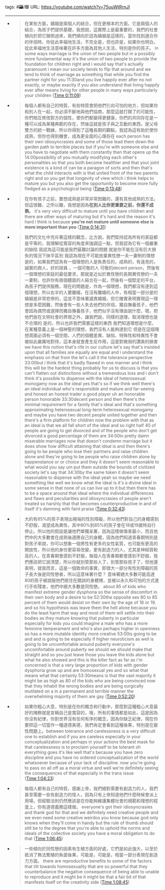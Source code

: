 tags: #🗃/🟩 
URL: https://youtube.com/watch?v=75uuWtRrnJI

---
- > 在某些方面，婚姻是兩個人的結合，但在更根本的方面，它是兩個人的結合，為孩子們提供基礎，我想說，這實際上是最重要的，我們的社會傾向於把它顛倒過來，我們傾向於認為婚姻是這樣的，當你找到適合你的伴侶時，你從此幸福地生活，不完全是，但也許是，如果你也明白，從此幸福地生活意味著在許多方面為其他人生活，特別是你的孩子。
  in some ways marriage is the union of two people but in a possibly more fundamental way it's the union of two people to provide the foundation for children right and i would say that's actually paramount i mean our society tends to flip that around and we tend to think of marriage as something that while you find the partner right for you 11:30and you live happily ever after no not exactly, or maybe exactly if you also understand that living happily ever after means living for other people in many ways particularly your children ([Time 0:11:09](https://annotate.tv/watch/62d5634450894e0009b21041?annotationId=62d564ec6bf43000092aa42d))
- > 每個人都有自己的特質，有些特質會把他們引向可怕的地方，但如果你和別人在一起，你必須不斷地與他們協商，那麼這就打開了的可能性，你們相互修改對方的個性，使你們都變得更健康，你們的共同存在是一種可以成為某種典範的存在，然後這就是孩子與之互動的東西，是父母雙方的統一戰線，所以你得到了這種長期的觀點，我認為這有助於使你成熟，但你也得到機會，成為更全面的心理存在
  each person has their own idiosyncrasies and some of those lead them down the garden path to terrible places but if you're with someone else and you have to negotiate with them constantly then that opens up the 14:00possibility of you mutually modifying each other's personalities so that you both become healthier and that your joint existence is a kind of can be a paragon of sorts and then that's what the child interacts with is that united front of the two parents right and so you get that longevity of view which i think helps to mature you but you also get the opportunity to become more fully fledged as a psychological being ([Time 0:13:48](https://annotate.tv/watch/62d5634450894e0009b21041?annotationId=62d5656a198ccb000977985a))
- > 在你有孩子之前，要想成熟是非常非常困難的，還有其他成熟的方法，但這很難，之所以難，我想是因為**在別人比你更重要之前，你還不成熟**。
  it's very very difficult to mature until you have children and there are other ways of maturing but it's hard and the reason it's hard i think is because **you're not mature until someone else is more important than you** ([Time 0:14:31](https://annotate.tv/watch/62d5634450894e0009b21041?annotationId=62d5657f198ccb000977985b))
- > 我們的文化中充斥著這樣的觀念，比方說，我們堅持認為所有的家庭都是平等的，我理解從寬容的角度來強調這一點，但我認為它有一個嚴重的缺陷 我認為這可能是我們最難討論的問題 就是你不能在沒有巨大損失的情況下抹平區別 我認為現在不可能放棄異性戀一夫一妻制的理想 是的，如果我們認為有一個理想的人是負責任的，成熟的，有遠見的，誠實的商人，好的球員 ，一個可敬的人 可敬的decent person，然後有一個理想的家庭的最低要求，那就是近似於異性戀的長期異性戀的一夫一妻制，也許你有兩個體面的人結合在一起，然後有一個堅定的平台，為孩子們提供服務，現在的問題是，作為一個理想，我們都沒有達到這個理想，所以右半的人要離婚，在沒有離婚的人中，有相當一部分是的婚姻是非常悲慘的，這並不意味著譴責婚姻，但它確實表明實現這一理想是多麼困難，然後會有一些人失去他們的伴侶，獨自撫養孩子，他們會因為偶然或選擇而獨自撫養孩子，他們似乎沒有理由說什麼，嗯，把他們放在文明社會的界限之外，讓我們說，同樣的道理，取消理想也是不合理的 是的，所以也許我們需要這樣的東西 我們知道理想是什麼，在某種意義上是一個神聖的理想，我們沒有人能夠達到它 但是在這個理想周圍必須有一個空間，人們的個體差異、缺陷、特殊性和特異性不會被如此嚴厲地對待，這本身就會產生反作用，這是對微弱的讚美的損害
  we have this notion that's rife in our culture let's say that's insisted upon that all families are equally are equal and i understand the emphasis on that from the let's call it the tolerance perspective 33:00but i think that it's badly flawed in one manner and i think this will be the hardest thing probably for us to discuss is that you can't flatten out distinctions without a tremendous loss and i don't think it's possible to dispense with the ideal of heterosexual monogamy now as the ideal yes that's so if we think well there's an ideal individual who's responsible and mature and far-seeing and honest an honest trader a good player uh an honorable person honorable 33:30decent person and then there's the minimal requirement for a family that's ideal and that's something approximating heterosexual long-term heterosexual monogamy and maybe you have two decent people united together and then there's a firm platform for children now the problem with that as an ideal is that we all fall short of the ideal and so right half 40 of people are going to get divorced and of the people who don't get divorced a good percentage of them are 34:00in pretty damn miserable marriages now that doesn't condemn marriage but it does show how difficult attaining that ideal is and then there's going to be people who lose their partners and raise children alone and they're going to be people who raise children alone by happenstance or or choice and they it doesn't seem reasonable to what would you say um put them outside the bounds of civilized society let's say that 34:30by the same token it doesn't seem reasonable to dispense with the ideal yeah so maybe we need something like well we know what the ideal is it's a divine ideal in some sense in that none of us can live up to it but then there has to be a space around that ideal where the individual differences and flaws and peculiarities and idiosyncrasies of people aren't treated so harshly that that becomes counterproductive in and of itself it's damning with faint praise ([Time 0:32:43](https://annotate.tv/watch/62d5634450894e0009b21041?annotationId=62d56877fb5c230009e09872))
- > 大約有85%的孩子表現出極端的性別障礙，所以他們對自己的身體感到不舒服，渴望成為異性，其中80%到85%的孩子會在18或19歲時自行停止。所以他的假設是讓他們單獨呆著，因為這樣做傷害最小，而且他們中的大多數會在成熟後適應自己的身體，因為他們知道青春期特別是對孩子來說，你可以想象一個男性有更多的女性氣質，也可能有更高的開放性，所以他的身份更容易改變，更有創造力的人，尤其是神經質較高的人，在青春期會感到不舒服，每個人在青春期都會感到不舒服，我們應該把它說清楚，所以你就別管那些人了，別管那些孩子了，但他還表明，就我而言，這是一個致命的事實，即很大一部分有性別障礙的孩子長大後是同性戀者，所以這意味著什麼？ 意味著絕大多數可能高達80的孩子被說服他們居住在錯誤的身體裡，並被以永久和可怕的方式進行手術殘害，他們中絕大多數是同性戀。
  about 85 of kids who manifest extreme gender dysphoria so the sense of discomfort in their own body and a desire to be 52:30the opposite sex 80 to 85 percent of them would desist on their own by the age of 18 or 19. and so his hypothesis was leave them the hell alone because you do the least harm that way and most of them will settle into their bodies as they mature knowing that puberty in particular especially for kids you could imagine a male who has a more feminine temperament and who's also perhaps higher in openness so has a more mutable identity more creative 53:00is going to be and and is going to be especially if higher neuroticism as well is going to be uncomfortable around puberty everyone's uncomfortable around puberty we should we should make that straight and so you just leave those you leave the kids alone but what he also showed and this is the killer fact as far as i'm concerned is that a very large proportion of kids with gender dysphoria grow up and are homosexual yes and so what that means what that certainly 53:30means is that the vast majority it might be as high as 80 of the kids who are being convinced now that they inhabit the wrong bodies and are being surgically mutilated on a in a permanent and terrible manner the overwhelming majority of them are gay ([Time 0:52:20](https://annotate.tv/watch/62d5634450894e0009b21041?annotationId=62d56b1cfb5c230009e09873))
- > 如果你粗心大意，特別是在你的概念和行動中，那麼對這種粗心大意最好的掩飾就是宣稱自己是寬容的，哦，所有的事情都是如此，這是因為你沒有紀律，你對世界沒有任何有序的概念，因為你缺乏紀律，現在你要把這一切當作一種道德美德，我們肯定會看到這種後果，特別是在變性問題上。between tolerance and carelessness is a very difficult one to establish and if you are careless especially in your conceptualization and perhaps in your actions the best mask for that carelessness is to proclaim yourself to be tolerant oh everything goes it's like well that's because you have zero discipline and you have no ordered conceptualization of the world whatsoever because of your lack of discipline. now you're going to pass on all off as a moral virtue and well we're definitely seeing the consequences of that especially in the trans issue ([Time 1:04:23](https://annotate.tv/watch/62d5634450894e0009b21041?annotationId=62d56ce1fb5c230009e09874))
- > 每個人都有自己的特質，感謝上帝，我們絕對需要有創造力的人，我們甚至需要一些有創造力的怪人，因為只有上帝知道他們什麼時候會派上用場，但經驗法則仍然應該是在你能夠維護集體社會的規範和理想的程度上，你有道德義務這樣做。
  everyone's got their idiosyncrasies and thank god for that and we definitely need creative people and we even need some creative weirdos you know because god only knows when they'll come in handy but the rule of thumb should still be to the degree that you're able to uphold the norms and ideals of the collective society you have a moral obligation to do that ([Time 1:06:45](https://annotate.tv/watch/62d5634450894e0009b21041?annotationId=62d56d3fda39510009ce735b))
- > 一些傾向於同性戀的因素有生殖方面的好處，它們是如此強大，以至於抵消了無法繁殖的負面後果，可能是，可能是，相當一部分表現在創造力方面。
  there are reproductive benefits to some of the factors that tilt towards homosexuality that are so powerful that they counterbalance the negative consequence of being able to unable to reproduce and it might be it might be that a fair bit of that manifests itself on the creativity side ([Time 1:08:45](https://annotate.tv/watch/62d5634450894e0009b21041?annotationId=62d56d8cfb5c230009e0987a))
